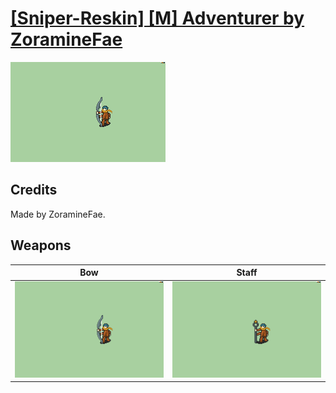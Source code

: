 # [\[Sniper-Reskin\] \[M\] Adventurer by ZoramineFae](./)
 

<img src="./5.%20Bow/Bow_000.png" alt="[Sniper-Reskin] [M] Adventurer by ZoramineFae standing" />

## Credits

Made by ZoramineFae.

## Weapons
 

|Bow |Staff |
|  :---: | :---: |
| <img alt="Bow animation" src="./5.%20Bow/Bow.gif" /> | <img alt="Staff animation" src="./7.%20Staff/Staff.gif" /> |
